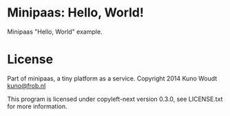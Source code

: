 Minipaas: Hello, World!
=======================

Minipaas "Hello, World" example.


License
=======

Part of minipaas, a tiny platform as a service.
Copyright 2014 Kuno Woudt <kuno@frob.nl>

This program is licensed under copyleft-next version 0.3.0,
see LICENSE.txt for more information.
